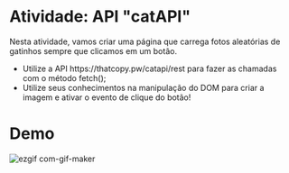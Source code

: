 
<h1> Atividade: API "catAPI" </h1>

<p> Nesta atividade, vamos criar uma página que carrega fotos aleatórias de gatinhos sempre que clicamos em um botão. <p>

<ul>
<li> Utilize a API https://thatcopy.pw/catapi/rest para fazer as chamadas com o método fetch(); </li>
<li> Utilize seus conhecimentos na manipulação do DOM para criar a imagem e ativar o evento de clique do botão! </li>
</ul>

<h1> Demo </h1>

![ezgif com-gif-maker](https://user-images.githubusercontent.com/66692202/165161873-d452b548-921b-4ad9-83a0-4bf7230ec3ef.gif)

